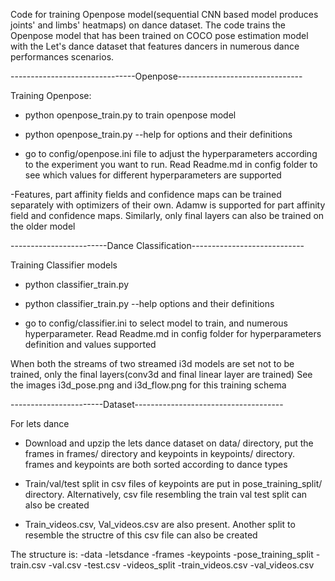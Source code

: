 Code for training Openpose model(sequential CNN based model produces joints' and limbs' heatmaps) on dance dataset. The code trains the Openpose model that has been trained on COCO pose estimation model with the Let's dance dataset that features dancers in numerous dance performances scenarios. 


-------------------------------Openpose-------------------------------

Training Openpose:

- python openpose_train.py <arguments> to train openpose model

- python openpose_train.py --help for options and their definitions

- go to config/openpose.ini file to adjust the hyperparameters according to the experiment you want to run. Read Readme.md in config folder to see which values for different hyperparameters are supported

-Features, part affinity fields and confidence maps can be trained separately with optimizers of their own. Adamw is supported for part affinity field and confidence maps. Similarly, only final layers can also be trained on the older model


------------------------Dance Classification----------------------------

Training Classifier models

- python classifier_train.py <arguments>

- python classifier_train.py --help options and their definitions

- go to config/classifier.ini to select model to train, and numerous hyperparameter. Read Readme.md in config folder for hyperparameters definition and values supported

When both the streams of two streamed i3d models are set not to be trained, only the final layers(conv3d and final linear layer are trained) See the images i3d_pose.png and i3d_flow.png for this training schema

-----------------------Dataset-------------------------------------

For lets dance

- Download and upzip the lets dance dataset on data/ directory, put the frames in frames/ directory and keypoints in keypoints/ directory. frames and keypoints are both sorted according to dance types

- Train/val/test split in csv files of keypoints are put in pose_training_split/ directory. Alternatively, csv file resembling the train val test split can also be created

- Train_videos.csv, Val_videos.csv are also present. Another split to resemble the structre of this csv file can also be created

The structure is:
-data
 -letsdance
  -frames
  -keypoints
  -pose_training_split
   -train.csv
   -val.csv
   -test.csv
  -videos_split
   -train_videos.csv
   -val_videos.csv




